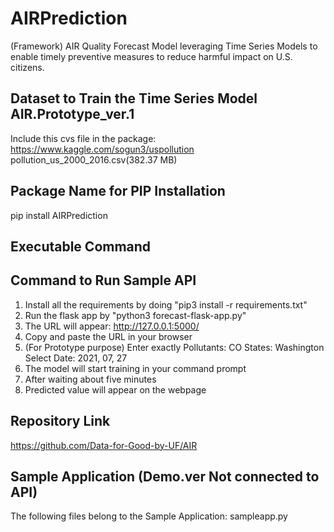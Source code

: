 # AIRPrediction
(Framework) AIR Quality Forecast Model leveraging Time Series Models to enable timely preventive measures to reduce harmful impact on U.S. citizens.

## Dataset to Train the Time Series Model AIR.Prototype_ver.1
Include this cvs file in the package: 
https://www.kaggle.com/sogun3/uspollution
pollution_us_2000_2016.csv(382.37 MB)

## Package Name for PIP Installation
pip install AIRPrediction

## Executable Command

## Command to Run Sample API
1. Install all the requirements by doing "pip3 install -r requirements.txt"
2. Run the flask app by "python3 forecast-flask-app.py"
3. The URL will appear: http://127.0.0.1:5000/
4. Copy and paste the URL in your browser
5. (For Prototype purpose) Enter exactly Pollutants: CO States: Washington Select Date: 2021, 07, 27 
6. The model will start training in your command prompt
7. After waiting about five minutes
8. Predicted value will appear on the webpage

## Repository Link
https://github.com/Data-for-Good-by-UF/AIR

## Sample Application (Demo.ver Not connected to API)
The following files belong to the Sample Application:
  sampleapp.py
